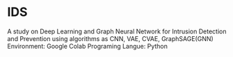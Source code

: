 # IDS
A study on Deep Learning and Graph Neural Network for Intrusion Detection and Prevention using algorithms as CNN, VAE, CVAE, GraphSAGE(GNN)  Environment: Google Colab  Programing Langue: Python
